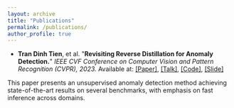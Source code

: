 ```yaml
---
layout: archive
title: "Publications"
permalink: /publications/
author_profile: true
---
```


* **Tran Dinh Tien**, et al. "**Revisiting Reverse Distillation for Anomaly Detection.**" <i>IEEE CVF Conference on Computer Vision and Pattern Recognition (CVPR), 2023.</i> Available at: <a href="https://openaccess.thecvf.com/content/CVPR2023/papers/Tien_Revisiting_Reverse_Distillation_for_Anomaly_Detection_CVPR_2023_paper.pdf" target="_blank" rel="noopener">[Paper]</a>, <a href="https://www.youtube.com/watch?v=cGRgy2Z0XQo&t=61s" target="_blank" rel="noopener">[Talk]</a>, <a href="https://github.com/tientrandinh/Revisiting-Reverse-Distillation" target="_blank" rel="noopener">[Code]</a>, <a href="https://drive.google.com/file/d/1zKqobzH6HBU9jIxnBXpsOz0wANdBec8Z/view?usp=sharing" target="_blank" rel="noopener">[Slide]</a>

This paper presents an unsupervised anomaly detection method achieving state-of-the-art results on several benchmarks, with emphasis on fast inference across domains.
